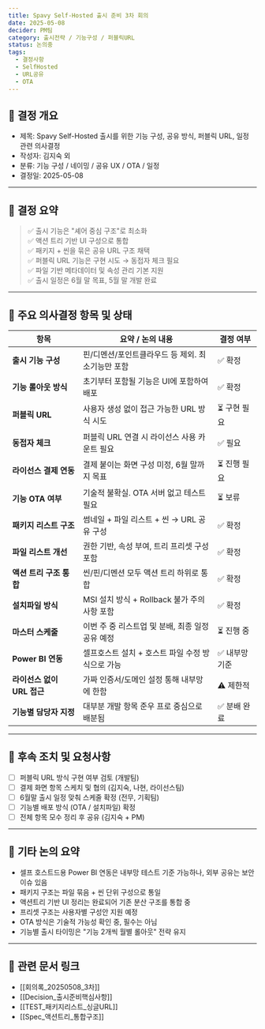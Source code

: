 ```yaml
---
title: Spavy Self-Hosted 출시 준비 3차 회의
date: 2025-05-08
decider: PM팀
category: 출시전략 / 기능구성 / 퍼블릭URL
status: 논의중
tags:
  - 결정사항
  - SelfHosted
  - URL공유
  - OTA
---
```


## 🔹 결정 개요

- 제목: Spavy Self-Hosted 출시를 위한 기능 구성, 공유 방식, 퍼블릭 URL, 일정 관련 의사결정
- 작성자: 김지숙 외
- 분류: 기능 구성 / 네이밍 / 공유 UX / OTA / 일정
- 결정일: 2025-05-08

---

## 🔹 결정 요약

> ✅ 출시 기능은 "셰어 중심 구조"로 최소화  
> ✅ 액션 트리 기반 UI 구성으로 통합  
> ✅ 패키지 + 씬을 묶은 공유 URL 구조 채택  
> ✅ 퍼블릭 URL 기능은 구현 시도 → 동접자 체크 필요  
> ✅ 파일 기반 메타데이터 및 속성 관리 기본 지원  
> ✅ 출시 일정은 6월 말 목표, 5월 말 개발 완료

---

## 🔹 주요 의사결정 항목 및 상태

| 항목 | 요약 / 논의 내용 | 결정 여부 |
|------|------------------|------------|
| **출시 기능 구성** | 핀/디멘션/포인트클라우드 등 제외. 최소기능만 포함 | ✅ 확정 |
| **기능 롤아웃 방식** | 초기부터 포함될 기능은 UI에 포함하여 배포 | ✅ 확정 |
| **퍼블릭 URL** | 사용자 생성 없이 접근 가능한 URL 방식 시도 | ⏳ 구현 필요 |
| **동접자 체크** | 퍼블릭 URL 연결 시 라이선스 사용 카운트 필요 | ✅ 필요 |
| **라이선스 결제 연동** | 결제 붙이는 화면 구성 미정, 6월 말까지 목표 | ⏳ 진행 필요 |
| **기능 OTA 여부** | 기술적 불확실. OTA 서버 없고 테스트 필요 | ⏳ 보류 |
| **패키지 리스트 구조** | 썸네일 + 파일 리스트 + 씬 → URL 공유 구성 | ✅ 확정 |
| **파일 리스트 개선** | 권한 기반, 속성 부여, 트리 프리셋 구성 포함 | ✅ 확정 |
| **액션 트리 구조 통합** | 씬/핀/디멘션 모두 액션 트리 하위로 통합 | ✅ 확정 |
| **설치파일 방식** | MSI 설치 방식 + Rollback 불가 주의사항 포함 | ✅ 확정 |
| **마스터 스케줄** | 이번 주 중 리스트업 및 분배, 최종 일정 공유 예정 | ⏳ 진행 중 |
| **Power BI 연동** | 셀프호스트 설치 + 호스트 파일 수정 방식으로 가능 | ✅ 내부망 기준 |
| **라이선스 없이 URL 접근** | 가짜 인증서/도메인 설정 통해 내부망에 한함 | ⚠️ 제한적 |
| **기능별 담당자 지정** | 대부분 개발 항목 준우 프로 중심으로 배분됨 | ✅ 분배 완료 |

---

## 🔹 후속 조치 및 요청사항

- [ ] 퍼블릭 URL 방식 구현 여부 검토 (개발팀)  
- [ ] 결제 화면 항목 스케치 및 협의 (김지숙, 나현, 라이선스팀)  
- [ ] 6월말 출시 일정 맞춰 스케줄 확정 (전무, 기획팀)  
- [ ] 기능별 배포 방식 (OTA / 설치파일) 확정  
- [ ] 전체 항목 모수 정리 후 공유 (김지숙 + PM)

---

## 🔹 기타 논의 요약

- 셀프 호스트드용 Power BI 연동은 내부망 테스트 기준 가능하나, 외부 공유는 보안 이슈 있음  
- 패키지 구조는 파일 묶음 + 씬 단위 구성으로 통일  
- 액션트리 기반 UI 정리는 완료되어 기존 분산 구조를 통합 중  
- 프리셋 구조는 사용자별 구성안 지원 예정  
- OTA 방식은 기술적 가능성 확인 중, 필수는 아님  
- 기능별 출시 타이밍은 "기능 2개씩 월별 롤아웃" 전략 유지

---

## 🔗 관련 문서 링크

- [[회의록_20250508_3차]]
- [[Decision_출시준비핵심사항]]
- [[TEST_패키지리스트_싱글URL]]
- [[Spec_액션트리_통합구조]]

